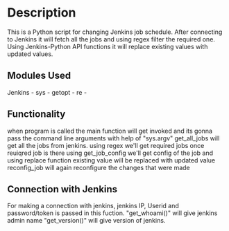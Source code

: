 # Description
  This is a Python script for changing Jenkins job schedule. 
  After connecting to Jenkins it will fetch all the jobs and using regex filter the required one.
  Using Jenkins-Python API functions it will replace existing values with updated values.

## Modules Used
  Jenkins - 
  sys - 
  getopt - 
  re - 

## Functionality
  when program is called the main function will get invoked and its gonna pass the command line arguments with help of "sys.argv"
  get_all_jobs will get all the jobs from jenkins. 
  using regex we'll get required jobs once reuiqred job is there using get_job_config we'll get config of the job 
  and using replace function existing value will be replaced with updated value
  reconfig_job will again reconfigure the changes that were made


## Connection with Jenkins
  For making a connection with jenkins, jenkins IP, Userid and password/token is passed in this fuction.
  "get_whoami()" will give jenkins admin name "get_version()" will give version of jenkins.

  
